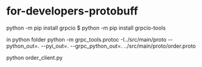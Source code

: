 # for-developers-protobuff

python -m pip install grpcio
$ python -m pip install grpcio-tools

in python folder
python -m grpc_tools.protoc -I../src/main/proto --python_out=. --pyi_out=. --grpc_python_out=. ../src/main/proto/order.proto

python order_client.py